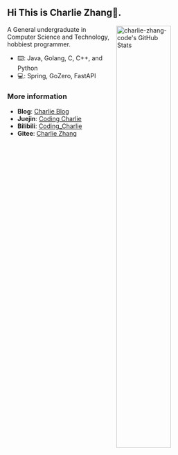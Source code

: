 ## Hi This is Charlie Zhang🤡.

<img
  src="https://github-readme-stats.vercel.app/api?username=charlie-zhang-code&count_private=true&show_icons=true&bg_color=ffffff&title_color=FF4500&text_color=FF7F50&icon_color=FF7F50&hide_title=false"
  title="charlie-zhang-code's GitHub Stats"
  align="right"
  width="50%"
/>

A General undergraduate in Computer Science and Technology, hobbiest programmer.

- ⌨️: Java, Golang, C, C++, and Python
- 💻: Spring, GoZero, FastAPI

### More information

- **Blog**: [Charlie Blog](https://www.cnblogs.com/charlie-blog)
- **Juejin**: [Coding Charlie](https://juejin.cn/user/1968540037686224)
- **Bilibili**: [Coding_Charlie](https://space.bilibili.com/40820052)
- **Gitee**: [Charlie Zhang](https://gitee.com/charlie-zhang-code/)
